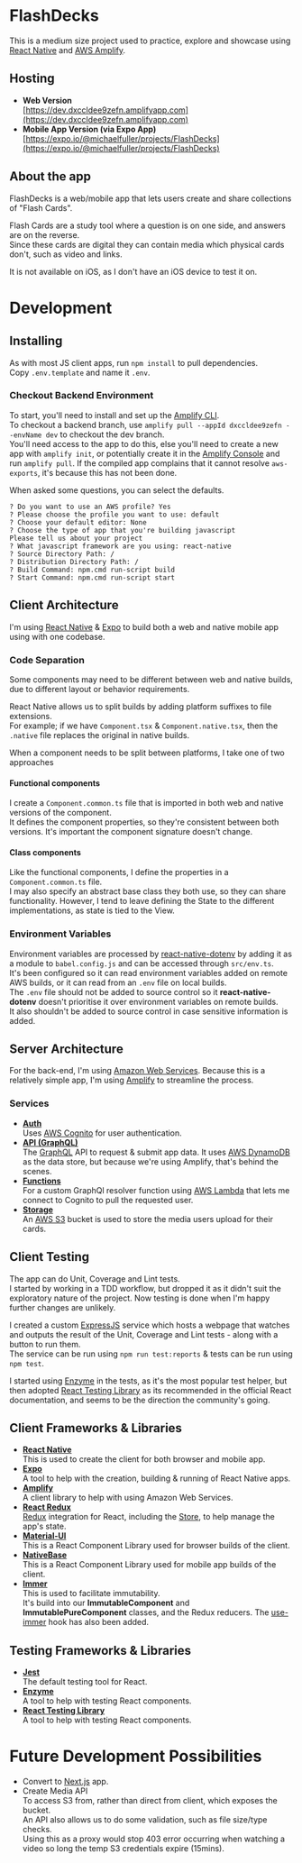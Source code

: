 # FlashDecks
This is a medium size project used to practice, explore and showcase using [React Native](https://reactnative.dev/) 
and [AWS Amplify](https://aws.amazon.com/amplify/).

## Hosting
* **Web Version**  
[https://dev.dxccldee9zefn.amplifyapp.com](https://dev.dxccldee9zefn.amplifyapp.com) 
* **Mobile App Version (via Expo App)**  
[https://expo.io/@michaelfuller/projects/FlashDecks](https://expo.io/@michaelfuller/projects/FlashDecks)

## About the app
FlashDecks is a web/mobile app that lets users create and share collections of "Flash Cards".

Flash Cards are a study tool where a question is on one side, and answers are on the reverse.  
Since these cards are digital they can contain media which physical cards don't, such as video and links.  

It is not available on iOS, as I don't have an iOS device to test it on.

# Development

## Installing
As with most JS client apps, run `npm install` to pull dependencies.  
Copy `.env.template` and name it `.env`.

### Checkout Backend Environment
To start, you'll need to install and set up the [Amplify CLI](https://docs.amplify.aws/cli/start/install).  
To checkout a backend branch, use `amplify pull --appId dxccldee9zefn --envName dev` to checkout the dev branch.  
You'll need access to the app to do this, else you'll need to create a new app with `amplify init`, or potentially create it in the [Amplify Console](https://console.aws.amazon.com/amplify/) and run `amplify pull`. 
If the compiled app complains that it cannot resolve `aws-exports`, it's because this has not been done.
  
When asked some questions, you can select the defaults.
```
? Do you want to use an AWS profile? Yes
? Please choose the profile you want to use: default
? Choose your default editor: None
? Choose the type of app that you're building javascript
Please tell us about your project
? What javascript framework are you using: react-native
? Source Directory Path: /
? Distribution Directory Path: /
? Build Command: npm.cmd run-script build
? Start Command: npm.cmd run-script start
```

## Client Architecture
I'm using [React Native](https://reactnative.dev/) & [Expo](https://expo.io/) to build both a web and native mobile app using with one codebase.
  
### Code Separation
Some components may need to be different between web and native builds, due to different layout or behavior requirements.  

React Native allows us to split builds by adding platform suffixes to file extensions.  
For example; if we have `Component.tsx` & `Component.native.tsx`, then the `.native` file replaces the original in native builds.    

When a component needs to be split between platforms, I take one of two approaches
#### Functional components
I create a `Component.common.ts` file that is imported in both web and native versions of the component.  
It defines the component properties, so they're consistent between both versions. It's important the component signature doesn't change.
#### Class components
Like the functional components, I define the properties in a `Component.common.ts` file.  
I may also specify an abstract base class they both use, so they can share functionality.
However, I tend to leave defining the State to the different implementations, as state is tied to the View.

### Environment Variables
Environment variables are processed by [react-native-dotenv](https://github.com/zetachang/react-native-dotenv) 
by adding it as a module to `babel.config.js` and can be accessed through `src/env.ts`.  
It's been configured so it can read environment variables added on remote AWS builds, or it can read from an `.env` file on local builds.  
The `.env` file should not be added to source control so it **react-native-dotenv** doesn't prioritise it over environment variables on remote builds.   
It also shouldn't be added to source control in case sensitive information is added.

## Server Architecture
For the back-end, I'm using [Amazon Web Services](https://aws.amazon.com/). Because this is a relatively simple app, I'm using [Amplify](https://aws.amazon.com/amplify/) to streamline the process.  
### Services
* **[Auth](https://docs.amplify.aws/lib/auth/getting-started/q/platform/js)**  
Uses [AWS Cognito](https://aws.amazon.com/cognito/) for user authentication.
* **[API (GraphQL)](https://docs.amplify.aws/lib/graphqlapi/getting-started/q/platform/js)**  
The [GraphQL](https://graphql.org/) API to request & submit app data. It uses [AWS DynamoDB](https://aws.amazon.com/dynamodb/) as the data store, but because we're using Amplify, that's behind the scenes.
* **[Functions](https://docs.amplify.aws/cli/function)**  
For a custom GraphQl resolver function using [AWS Lambda](https://aws.amazon.com/lambda/) that lets me connect to Cognito to pull the requested user.
* **[Storage](https://docs.amplify.aws/lib/storage/getting-started/q/platform/js)**  
An [AWS S3](https://aws.amazon.com/s3/) bucket is used to store the media users upload for their cards.

## Client Testing
The app can do Unit, Coverage and Lint tests.  
I started by working in a TDD workflow, but dropped it as it didn't suit the exploratory nature of the project.
Now testing is done when I'm happy further changes are unlikely.  

I created a custom [ExpressJS](https://expressjs.com/) service which hosts a webpage that watches and outputs 
the result of the Unit, Coverage and Lint tests - along with a button to run them.  
The service can be run using `npm run test:reports` & tests can be run using `npm test`.

I started using [Enzyme](https://enzymejs.github.io/enzyme/) in the tests, as it's the most popular test helper, 
but then adopted [React Testing Library](https://testing-library.com/docs/react-testing-library/intro/) 
as its recommended in the official React documentation, and seems to be the direction the community's going.  

## Client Frameworks & Libraries
* **[React Native](https://reactnative.dev/)**  
This is used to create the client for both browser and mobile app.
* **[Expo](https://expo.io/)**  
A tool to help with the creation, building & running of React Native apps.
* **[Amplify](https://aws.amazon.com/amplify/)**  
A client library to help with using Amazon Web Services.
* **[React Redux](https://react-redux.js.org/)**  
[Redux](https://redux.js.org/) integration for React, including the [Store](https://redux.js.org/api/store), to help manage the app's state.
* **[Material-UI](https://material-ui.com/)**  
This is a React Component Library used for browser builds of the client.
* **[NativeBase](https://nativebase.io/)**  
This is a React Component Library used for mobile app builds of the client.
* **[Immer](https://immerjs.github.io/immer/)**  
This is used to facilitate immutability.  
It's build into our **ImmutableComponent** and **ImmutablePureComponent** classes, and the Redux reducers.
The [use-immer](https://github.com/immerjs/use-immer) hook has also been added.

## Testing Frameworks & Libraries
* **[Jest](https://jestjs.io/)**  
The default testing tool for React.
* **[Enzyme](https://enzymejs.github.io/enzyme/)**  
A tool to help with testing React components.
* **[React Testing Library](https://testing-library.com/docs/react-testing-library/intro/)**  
A tool to help with testing React components.

# Future Development Possibilities
* Convert to [Next.js](https://nextjs.org/) app.
* Create Media API  
To access S3 from, rather than direct from client, which exposes the bucket.  
An API also allows us to do some validation, such as file size/type checks.  
Using this as a proxy would stop 403 error occurring when watching a video so long the temp S3 credentials expire (15mins).
